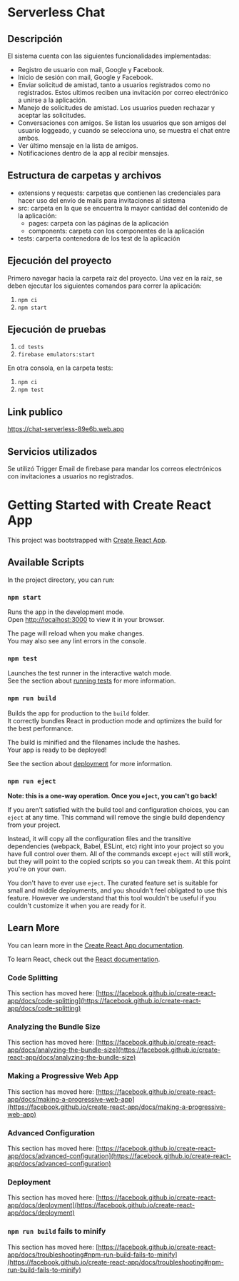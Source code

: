 # Serverless Chat

## Descripción

El sistema cuenta con las siguientes funcionalidades implementadas:

- Registro de usuario con mail, Google y Facebook.
- Inicio de sesión con mail, Google y Facebook.
- Enviar solicitud de amistad, tanto a usuarios registrados como no registrados. Estos ultimos reciben una invitación por correo electrónico a unirse a la aplicación.
- Manejo de solicitudes de amistad. Los usuarios pueden rechazar y aceptar las solicitudes.
- Conversaciones con amigos. Se listan los usuarios que son amigos del usuario loggeado, y cuando se selecciona uno, se muestra el chat entre ambos.
- Ver último mensaje en la lista de amigos.
- Notificaciones dentro de la app al recibir mensajes.

## Estructura de carpetas y archivos

- extensions y requests: carpetas que contienen las credenciales para hacer uso del envío de mails para invitaciones al sistema
- src: carpeta en la que se encuentra la mayor cantidad del contenido de la aplicación:
  - pages: carpeta con las páginas de la aplicación
  - components: carpeta con los componentes de la aplicación
- tests: carperta contenedora de los test de la aplicación

## Ejecución del proyecto

Primero navegar hacia la carpeta raíz del proyecto.
Una vez en la raíz, se deben ejecutar los siguientes comandos para correr la aplicación:

1.  `npm ci`
2.  `npm start`

## Ejecución de pruebas

1. `cd tests`
2. `firebase emulators:start`

En otra consola, en la carpeta tests:

1. `npm ci`
2. `npm test`

## Link publico
https://chat-serverless-89e6b.web.app

## Servicios utilizados
Se utilizó Trigger Email de firebase para mandar los correos electrónicos con invitaciones a usuarios no registrados.
# Getting Started with Create React App

This project was bootstrapped with [Create React App](https://github.com/facebook/create-react-app).

## Available Scripts

In the project directory, you can run:

### `npm start`

Runs the app in the development mode.\
Open [http://localhost:3000](http://localhost:3000) to view it in your browser.

The page will reload when you make changes.\
You may also see any lint errors in the console.

### `npm test`

Launches the test runner in the interactive watch mode.\
See the section about [running tests](https://facebook.github.io/create-react-app/docs/running-tests) for more information.

### `npm run build`

Builds the app for production to the `build` folder.\
It correctly bundles React in production mode and optimizes the build for the best performance.

The build is minified and the filenames include the hashes.\
Your app is ready to be deployed!

See the section about [deployment](https://facebook.github.io/create-react-app/docs/deployment) for more information.

### `npm run eject`

**Note: this is a one-way operation. Once you `eject`, you can't go back!**

If you aren't satisfied with the build tool and configuration choices, you can `eject` at any time. This command will remove the single build dependency from your project.

Instead, it will copy all the configuration files and the transitive dependencies (webpack, Babel, ESLint, etc) right into your project so you have full control over them. All of the commands except `eject` will still work, but they will point to the copied scripts so you can tweak them. At this point you're on your own.

You don't have to ever use `eject`. The curated feature set is suitable for small and middle deployments, and you shouldn't feel obligated to use this feature. However we understand that this tool wouldn't be useful if you couldn't customize it when you are ready for it.

## Learn More

You can learn more in the [Create React App documentation](https://facebook.github.io/create-react-app/docs/getting-started).

To learn React, check out the [React documentation](https://reactjs.org/).

### Code Splitting

This section has moved here: [https://facebook.github.io/create-react-app/docs/code-splitting](https://facebook.github.io/create-react-app/docs/code-splitting)

### Analyzing the Bundle Size

This section has moved here: [https://facebook.github.io/create-react-app/docs/analyzing-the-bundle-size](https://facebook.github.io/create-react-app/docs/analyzing-the-bundle-size)

### Making a Progressive Web App

This section has moved here: [https://facebook.github.io/create-react-app/docs/making-a-progressive-web-app](https://facebook.github.io/create-react-app/docs/making-a-progressive-web-app)

### Advanced Configuration

This section has moved here: [https://facebook.github.io/create-react-app/docs/advanced-configuration](https://facebook.github.io/create-react-app/docs/advanced-configuration)

### Deployment

This section has moved here: [https://facebook.github.io/create-react-app/docs/deployment](https://facebook.github.io/create-react-app/docs/deployment)

### `npm run build` fails to minify

This section has moved here: [https://facebook.github.io/create-react-app/docs/troubleshooting#npm-run-build-fails-to-minify](https://facebook.github.io/create-react-app/docs/troubleshooting#npm-run-build-fails-to-minify)
